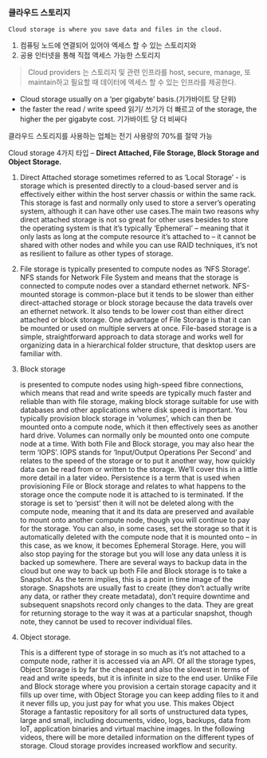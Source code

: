 ### 클라우드 스토리지
    Cloud storage is where you save data and files in the cloud.

1) 컴퓨팅 노드에 연결되어 있어야 엑세스 할 수 있는 스토리지와
2) 공용 인터넷을 통해 직접 액세스 가능한 스토리지

> Cloud providers 는 스토리지 및 관련 인프라를 host, secure, manage, 또 maintain하고 필요할 때 데이터에 엑세스 할 수 있는 인프라를 제공한다. 


- Cloud storage usually on a ‘per gigabyte’ basis.(기가바이트 당 단위)
- the faster the read / write speed  읽기/ 쓰기가 더 빠르고 of the storage, the higher the per gigabyte cost. 기가바이트 당 더 비싸다

클라우드 스토리지를 사용하는 업체는 전기 사용량의 70%를 절약 가능


Cloud storage 4가지 타입 – **Direct Attached, File Storage, Block Storage and Object Storage.**

1) Direct Attached storage 
    sometimes referred to as ‘Local Storage’ - is storage which is presented directly to a cloud-based server and is effectively either within the host server chassis or within the same rack. This storage is fast and normally only used to store a server’s operating system, although it can have other use cases.The main two reasons why direct attached storage is not so great for other uses besides to store the operating system is that it’s typically ‘Ephemeral’ – meaning that it only lasts as long at the compute resource it’s attached to – it
cannot be shared with other nodes and while you can use RAID techniques, it’s not as
resilient to failure as other types of storage.

2) File storage 
   is typically presented to compute nodes as ‘NFS Storage’.
    NFS stands for Network File System and means that the storage is connected to compute nodes
    over a standard ethernet network.
    NFS-mounted storage is common-place but it tends to be slower than either direct-attached
    storage or block storage because the data travels over an ethernet network.
    It also tends to be lower cost than either direct attached or block storage.
    One advantage of File Storage is that it can be mounted or used on multiple servers at
    once.
    File-based storage is a simple, straightforward approach to data storage and works well for
    organizing data in a hierarchical folder structure, that desktop users are familiar with.

3) Block storage 
   
   is presented to compute nodes using high-speed fibre connections, which means that read and write speeds are typically much faster and reliable than with file storage,
    making block storage suitable for use with databases and other applications where disk
    speed is important.
    You typically provision block storage in ‘volumes’, which can then be mounted onto a compute node,
    which it then effectively sees as another hard drive.
    Volumes can normally only be mounted onto one compute node at a time.
    With both File and Block storage, you may also hear the term ‘IOPS’.
    IOPS stands for ‘Input/Output Operations Per Second’ and relates to the speed of
    the storage or to put it another way, how quickly data can be read from or written to
    the storage.
    We’ll cover this in a little more detail in a later video.
    Persistence is a term that is used when provisioning File or Block storage and relates to what
    happens to the storage once the compute node it is attached to is terminated.
    If the storage is set to ‘persist’ then it will not be deleted along with the compute
    node, meaning that it and its data are preserved and available to mount onto another compute
    node, though you will continue to pay for the storage.
    You can also, in some cases, set the storage so that it is automatically deleted with the
    compute node that it is mounted onto – in this case, as we know, it becomes Ephemeral
    Storage.
    Here, you will also stop paying for the storage but you will lose any data unless it is backed
    up somewhere.
    There are several ways to backup data in the cloud but one way to back up both File and
    Block storage is to take a Snapshot.
    As the term implies, this is a point in time image of the storage.
    Snapshots are usually fast to create (they don’t actually write any data, or rather
    they create metadata), don’t require downtime and subsequent snapshots record only changes
    to the data.
    They are great for returning storage to the way it was at a particular snapshot, though
    note, they cannot be used to recover individual files.

4) Object storage.
   
    This is a different type of storage in so much as it’s not attached to a compute node,
    rather it is accessed via an API.
    Of all the storage types, Object Storage is by far the cheapest and also the slowest in
    terms of read and write speeds, but it is infinite in size to the end user.
    Unlike File and Block storage where you provision a certain storage capacity and it fills up
    over time, with Object Storage you can keep adding files to it and it never fills up,
    you just pay for what you use.
    This makes Object Storage a fantastic repository for all sorts of unstructured data types,
    large and small, including documents, video, logs, backups, data from IoT, application
    binaries and virtual machine images.
    In the following videos, there will be more detailed information on the different types
    of storage.
    Cloud storage provides increased workflow and security.
